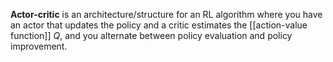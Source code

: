 **Actor-critic** is an architecture/structure for an RL algorithm where you have an actor that updates the policy and a critic estimates the [[action-value function]] $Q$, and you alternate between policy evaluation and policy improvement.
